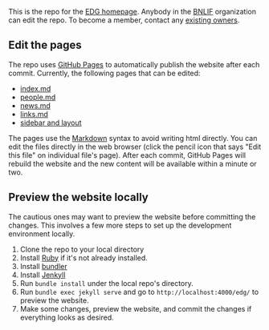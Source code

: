 This is the repo for the [EDG homepage](https://www.phy.bnl.gov/edg/). Anybody in the [BNLIF](https://github.com/BNLIF) organization can edit the repo. To become a member, contact any [existing owners](https://github.com/orgs/BNLIF/people?query=role%3Aowner).

## Edit the pages

The repo uses [GitHub Pages](https://pages.github.com/) to automatically publish the website after each commit. Currently, the following pages that can be edited:
 * [index.md](index.md)
 * [people.md](people.md)
 * [news.md](news.md)
 * [links.md](links.md)
 * [sidebar and layout](_layouts/default.html)

The pages use the [Markdown](https://www.markdownguide.org/basic-syntax/) syntax to avoid writing html directly. You can edit the files directly in the web browser (click the pencil icon that says "Edit this file" on individual file's page). After each commit, GitHub Pages will rebuild the website and the new content will be available within a minute or two.


## Preview the website locally

The cautious ones may want to preview the website before committing the changes. This involves a few more steps to set up the development environment locally. 
1. Clone the repo to your local directory 
2. Install [Ruby](https://www.ruby-lang.org/en/documentation/installation/) if it's not already installed.
3. Install [bundler](https://bundler.io/)
4. Install [Jenkyll](https://jekyllrb.com/docs/installation/)
5. Run `bundle install` under the local repo's directory.
6. Run `bundle exec jekyll serve` and go to `http://localhost:4000/edg/` to preview the website. 
7. Make some changes, preview the website, and commit the changes if everything looks as desired.


